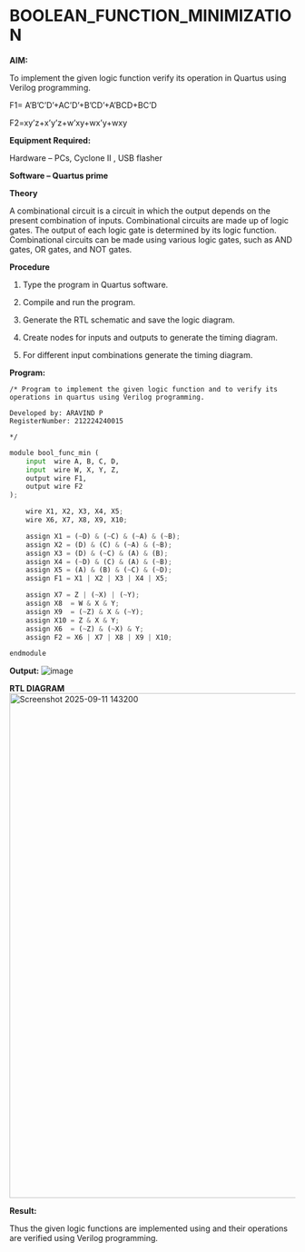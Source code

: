 # BOOLEAN_FUNCTION_MINIMIZATION

**AIM:**

To implement the given logic function verify its operation in Quartus using Verilog programming.

F1= A’B’C’D’+AC’D’+B’CD’+A’BCD+BC’D 

F2=xy’z+x’y’z+w’xy+wx’y+wxy

**Equipment Required:**

Hardware – PCs, Cyclone II , USB flasher

**Software – Quartus prime**

**Theory**

A combinational circuit is a circuit in which the output depends on the present combination of inputs. Combinational circuits are made up of logic gates. The output of each logic gate is determined by its logic function. Combinational circuits can be made using various logic gates, such as AND gates, OR gates, and NOT gates.


**Procedure**

1.	Type the program in Quartus software.

2.	Compile and run the program.

3.	Generate the RTL schematic and save the logic diagram.

4.	Create nodes for inputs and outputs to generate the timing diagram.

5.	For different input combinations generate the timing diagram.


**Program:**

```
/* Program to implement the given logic function and to verify its operations in quartus using Verilog programming. 

Developed by: ARAVIND P
RegisterNumber: 212224240015

*/
```

```py
module bool_func_min (
    input  wire A, B, C, D,
    input  wire W, X, Y, Z,
    output wire F1,
    output wire F2
);

    wire X1, X2, X3, X4, X5;
    wire X6, X7, X8, X9, X10;

    assign X1 = (~D) & (~C) & (~A) & (~B);
    assign X2 = (D) & (C) & (~A) & (~B);
    assign X3 = (D) & (~C) & (A) & (B);
    assign X4 = (~D) & (C) & (A) & (~B);
    assign X5 = (A) & (B) & (~C) & (~D);
    assign F1 = X1 | X2 | X3 | X4 | X5;

    assign X7 = Z | (~X) | (~Y);
    assign X8  = W & X & Y;
    assign X9  = (~Z) & X & (~Y);
    assign X10 = Z & X & Y;
    assign X6  = (~Z) & (~X) & Y;
    assign F2 = X6 | X7 | X8 | X9 | X10;

endmodule

```


**Output:**
![image](https://github.com/gauthamkrishna7/BOOLEAN_FUNCTION_MINIMIZATION/assets/141175025/86cc988b-b5fd-4693-a0a5-4a879656e903)

**RTL DIAGRAM**
<img width="743" height="889" alt="Screenshot 2025-09-11 143200" src="https://github.com/user-attachments/assets/0b6f384e-8a0a-49fe-817d-bc3d29848d9d" />

**Result:**

Thus the given logic functions are implemented using and their operations are verified using Verilog programming.

